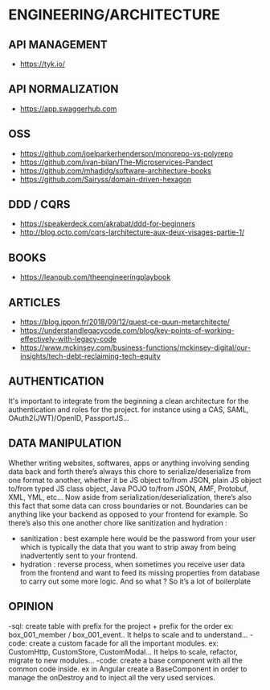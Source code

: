 
# ENGINEERING/ARCHITECTURE

## API MANAGEMENT
- https://tyk.io/

## API NORMALIZATION
- https://app.swaggerhub.com

## OSS
- https://github.com/joelparkerhenderson/monorepo-vs-polyrepo
- https://github.com/ivan-bilan/The-Microservices-Pandect
- https://github.com/mhadidg/software-architecture-books
- https://github.com/Sairyss/domain-driven-hexagon

## DDD / CQRS
- https://speakerdeck.com/akrabat/ddd-for-beginners
- http://blog.octo.com/cqrs-larchitecture-aux-deux-visages-partie-1/

## BOOKS
- https://leanpub.com/theengineeringplaybook

## ARTICLES
- https://blog.ippon.fr/2018/09/12/quest-ce-quun-metarchitecte/
- https://understandlegacycode.com/blog/key-points-of-working-effectively-with-legacy-code
- https://www.mckinsey.com/business-functions/mckinsey-digital/our-insights/tech-debt-reclaiming-tech-equity

## AUTHENTICATION

It's important to integrate from the beginning a clean architecture for the authentication and roles for the project. for instance using a CAS, SAML, OAuth2(JWT)/OpenID, PassportJS...
 
## DATA MANIPULATION

Whether writing websites, softwares, apps or anything involving sending data back and forth there’s always this chore to serialize/deserialize from one format to another, whether it be JS object to/from JSON, plain JS object to/from typed JS class object, Java POJO to/from JSON,  AMF, Protobuf, XML, YML, etc… Now aside from serialization/deserialization, there’s also this fact that some data can cross boundaries or not. Boundaries can be anything like your backend as opposed to your frontend for example. So there’s also this one another chore like sanitization and hydration :
- sanitization : best example here would be the password from your user which is typically the data that you want to strip away from being inadvertently sent to your frontend.
- hydration : reverse process, when sometimes you receive user data from the frontend and want to feed its missing properties from database to carry out some more logic. And so what ? So it’s a lot of boilerplate

## OPINION

-sql: create table with prefix for the project + prefix for the order ex: box_001_member / box_001_event.. It helps to scale and to understand...
-code: create a custom facade for all the important modules. ex: CustomHttp, CustomStore, CustomModal... It helps to scale, refactor, migrate to new modules...
-code: create a base component with all the common code inside. ex in Angular create a BaseComponent in order to manage the onDestroy and to inject all the very used services.
